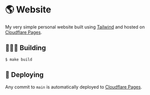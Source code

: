 # 🌎 Website

My very simple personal website built using [Tailwind](https://tailwindcss.com) and hosted
on [Cloudflare Pages](https://pages.cloudflare.com/).

## 👷🏻‍♂️ Building

    $ make build

## 🚀 Deploying

Any commit to `main` is automatically deployed to [Cloudflare Pages](https://pages.cloudflare.com/).
